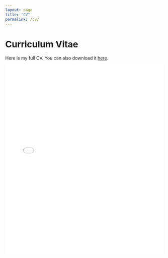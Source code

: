 ```yaml
---
layout: page
title: "CV"
permalink: /cv/
---
```


# Curriculum Vitae

Here is my full CV. You can also download it [here](/pdfs/cv.pdf).

<iframe src="assets/cv.pdf" style="width:100%; height:600px;" frameborder="0"></iframe>
